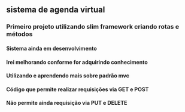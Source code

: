 ##   sistema de agenda virtual
###  Primeiro projeto utilizando slim framework criando rotas e métodos
#### Sistema ainda em desenvolvimento
#### Irei melhorando conforme for adquirindo conhecimento
#### Utilizando e aprendendo mais sobre padrão mvc
#### Código que permite realizar requisições via GET e POST
#### Não permite ainda requisição via PUT e DELETE 